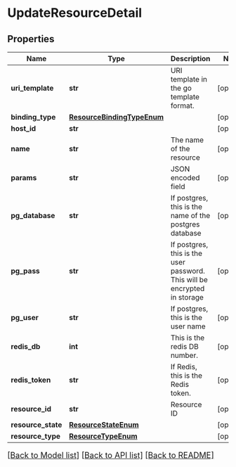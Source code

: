# UpdateResourceDetail

## Properties
Name | Type | Description | Notes
------------ | ------------- | ------------- | -------------
**uri_template** | **str** | URI template in the go template format. | [optional] 
**binding_type** | [**ResourceBindingTypeEnum**](ResourceBindingTypeEnum.md) |  | [optional] 
**host_id** | **str** |  | [optional] 
**name** | **str** | The name of the resource | [optional] 
**params** | **str** | JSON encoded field | [optional] 
**pg_database** | **str** | If postgres, this is the name of the postgres database | [optional] 
**pg_pass** | **str** | If postgres, this is the user password.  This will be encrypted in storage | [optional] 
**pg_user** | **str** | If postgres, this is the user name | [optional] 
**redis_db** | **int** | This is the redis DB number. | [optional] 
**redis_token** | **str** | If Redis, this is the Redis token. | [optional] 
**resource_id** | **str** | Resource ID | [optional] 
**resource_state** | [**ResourceStateEnum**](ResourceStateEnum.md) |  | [optional] 
**resource_type** | [**ResourceTypeEnum**](ResourceTypeEnum.md) |  | [optional] 

[[Back to Model list]](../README.md#documentation-for-models) [[Back to API list]](../README.md#documentation-for-api-endpoints) [[Back to README]](../README.md)

<style>
     p, ul, ol, li { font-size: 18px !important;}
</style>


